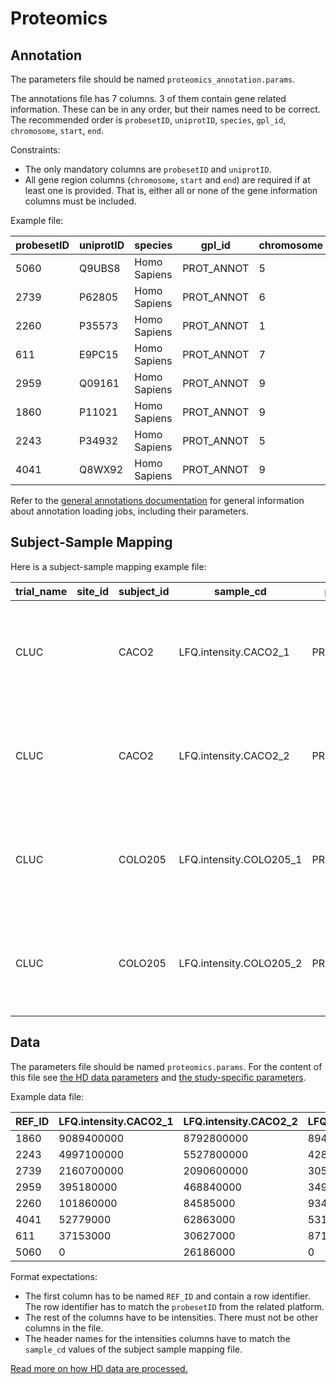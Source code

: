 Proteomics
==========

Annotation
----------

The parameters file should be named `proteomics_annotation.params`.

The annotations file has 7 columns.
3 of them contain gene related information. These can be in any order, but their names
need to be correct.
The recommended order is `probesetID`, `uniprotID`,
`species`, `gpl_id`, `chromosome`, `start`, `end`.

Constraints:

- The only mandatory columns are `probesetID` and `uniprotID`.
- All gene region columns (`chromosome`, `start` and `end`) are required if at least one is provided. That is, either all or none of the gene information columns must be included.

Example file:

| probesetID | uniprotID | species      | gpl_id     | chromosome | start     | end       |
|------------|-----------|--------------|------------|------------|-----------|-----------|
| 5060       | Q9UBS8    | Homo Sapiens | PROT_ANNOT | 5          | 141348450 | 141369856 |
| 2739       | P62805    | Homo Sapiens | PROT_ANNOT | 6          | 26021906  | 26022278  |
| 2260       | P35573    | Homo Sapiens | PROT_ANNOT | 1          | 100316044 | 100389579 |
| 611        | E9PC15    | Homo Sapiens | PROT_ANNOT | 7          | 141251077 | 141354209 |
| 2959       | Q09161    | Homo Sapiens | PROT_ANNOT | 9          | 100395704 | 100436029 |
| 1860       | P11021    | Homo Sapiens | PROT_ANNOT | 9          | 127997126 | 128003666 |
| 2243       | P34932    | Homo Sapiens | PROT_ANNOT | 5          | 132387661 | 132440709 |
| 4041       | Q8WX92    | Homo Sapiens | PROT_ANNOT | 9          | 140149758 | 140168000 |


Refer to the [general annotations documentation](annotations.md) for general
information about annotation loading jobs, including their parameters.

Subject-Sample Mapping
----------------------

Here is a subject-sample mapping example file:

| trial_name | site_id | subject_id | sample_cd               | platform   | sample_type | tissue_type | time_point | cat_cd                                                                                                                   | src_cd |
|------------|---------|------------|-------------------------|------------|-------------|-------------|------------|--------------------------------------------------------------------------------------------------------------------------|--------|
| CLUC       |         | CACO2      | LFQ.intensity.CACO2_1   | PROT_ANNOT | LFQ-1       | Colon       | Week1      | Molecular profiling+High-throughput molecular profiling+Expression (protein)+LC-MS-MS+Protein level+SAMPLETYPE+MZ ratios | STD    |
| CLUC       |         | CACO2      | LFQ.intensity.CACO2_2   | PROT_ANNOT | LFQ-2       | Colon       | Week1      | Molecular profiling+High-throughput molecular profiling+Expression (protein)+LC-MS-MS+Protein level+SAMPLETYPE+MZ ratios | STD    |
| CLUC       |         | COLO205    | LFQ.intensity.COLO205_1 | PROT_ANNOT | LFQ-1       | Colon       | Week1      | Molecular profiling+High-throughput molecular profiling+Expression (protein)+LC-MS-MS+Protein level+SAMPLETYPE+MZ ratios | STD    |
| CLUC       |         | COLO205    | LFQ.intensity.COLO205_2 | PROT_ANNOT | LFQ-2       | Colon       | Week1      | Molecular profiling+High-throughput molecular profiling+Expression (protein)+LC-MS-MS+Protein level+SAMPLETYPE+MZ ratios | STD    |


Data
----

The parameters file should be named `proteomics.params`.
For the content of this file see [the HD data parameters](hd-params.md) and [the study-specific parameters](study-params.md).

Example data file:

| REF_ID | LFQ.intensity.CACO2_1 | LFQ.intensity.CACO2_2 | LFQ.intensity.COLO205_1 | LFQ.intensity.COLO205_2 |
|--------|-----------------------|-----------------------|-------------------------|-------------------------|
| 1860   | 9089400000            | 8792800000            | 8949100000              | 7252500000              |
| 2243   | 4997100000            | 5527800000            | 4280900000              | 4196200000              |
| 2739   | 2160700000            | 2090600000            | 30589000000             | 4188200000              |
| 2959   | 395180000             | 468840000             | 349410000               | 494790000               |
| 2260   | 101860000             | 84585000              | 93405000                | 101120000               |
| 4041   | 52779000              | 62863000              | 53180000                | 72288000                |
| 611    | 37153000              | 30627000              | 87144000                | 42039000                |
| 5060   | 0                     | 26186000              | 0                       | 0                       |

Format expectations:

- The first column has to be named `REF_ID` and contain a row identifier. The row identifier has to match the `probesetID` from the related platform.
- The rest of the columns have to be intensities. There must not be other columns in the file.
- The header names for the intensities columns have to match the `sample_cd` values of the subject sample mapping file.

[Read more on how HD data are processed.](hd-data-processing-details.md)

<!-- vim: tw=80 et ft=markdown spell:
-->
